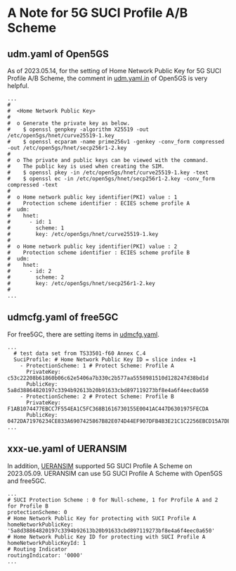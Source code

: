 # A Note for 5G SUCI Profile A/B Scheme

<h2 id="open5gs">udm.yaml of Open5GS</h2>

As of 2023.05.14, for the setting of Home Network Public Key for 5G SUCI Profile A/B Scheme, the comment in [udm.yaml.in](https://github.com/open5gs/open5gs/blob/main/configs/open5gs/udm.yaml.in) of Open5GS is very helpful.
```
...
#
#  <Home Network Public Key>
#
#  o Generate the private key as below.
#    $ openssl genpkey -algorithm X25519 -out /etc/open5gs/hnet/curve25519-1.key
#    $ openssl ecparam -name prime256v1 -genkey -conv_form compressed -out /etc/open5gs/hnet/secp256r1-2.key
#
#  o The private and public keys can be viewed with the command.
#    The public key is used when creating the SIM.
#    $ openssl pkey -in /etc/open5gs/hnet/curve25519-1.key -text
#    $ openssl ec -in /etc/open5gs/hnet/secp256r1-2.key -conv_form compressed -text
#
#  o Home network public key identifier(PKI) value : 1
#    Protection scheme identifier : ECIES scheme profile A
#  udm:
#    hnet:
#      - id: 1
#        scheme: 1
#        key: /etc/open5gs/hnet/curve25519-1.key
#
#  o Home network public key identifier(PKI) value : 2
#    Protection scheme identifier : ECIES scheme profile B
#  udm:
#    hnet:
#      - id: 2
#        scheme: 2
#        key: /etc/open5gs/hnet/secp256r1-2.key
#
...
```

<h2 id="free5GC">udmcfg.yaml of free5GC</h2>

For free5GC, there are setting items in [udmcfg.yaml](https://github.com/free5gc/free5gc/blob/main/config/udmcfg.yaml).
```
...
  # test data set from TS33501-f60 Annex C.4
  SuciProfile: # Home Network Public Key ID = slice index +1
    - ProtectionScheme: 1 # Protect Scheme: Profile A
      PrivateKey: c53c22208b61860b06c62e5406a7b330c2b577aa5558981510d128247d38bd1d
      PublicKey: 5a8d38864820197c3394b92613b20b91633cbd897119273bf8e4a6f4eec0a650
    - ProtectionScheme: 2 # Protect Scheme: Profile B
      PrivateKey: F1AB1074477EBCC7F554EA1C5FC368B1616730155E0041AC447D6301975FECDA
      PublicKey: 0472DA71976234CE833A6907425867B82E074D44EF907DFB4B3E21C1C2256EBCD15A7DED52FCBB097A4ED250E036C7B9C8C7004C4EEDC4F068CD7BF8D3F900E3B4
...
```

<h2 id="ueransim">xxx-ue.yaml of UERANSIM</h2>

In addition, [UERANSIM](https://github.com/aligungr/UERANSIM/tree/master/config) supported 5G SUCI Profile A Scheme on 2023.05.09.
UERANSIM can use 5G SUCI Profile A Scheme with Open5GS and free5GC.
```
...
# SUCI Protection Scheme : 0 for Null-scheme, 1 for Profile A and 2 for Profile B
protectionScheme: 0
# Home Network Public Key for protecting with SUCI Profile A
homeNetworkPublicKey: '5a8d38864820197c3394b92613b20b91633cbd897119273bf8e4a6f4eec0a650'
# Home Network Public Key ID for protecting with SUCI Profile A
homeNetworkPublicKeyId: 1
# Routing Indicator
routingIndicator: '0000'
...
```
